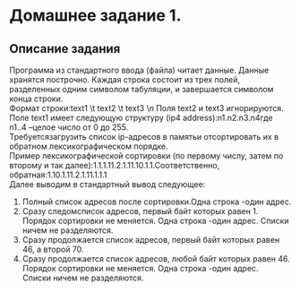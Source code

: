 # Домашнее задание 1.

## Описание задания 
Программа из стандартного ввода (файла) читает данные. 
Данные хранятся построчно. Каждая строка состоит из трех полей, разделенных одним символом табуляции, и завершается символом конца строки.  
Формат строки:text1 \t  text2 \t text3 \n Поля text2 и text3 игнорируются.   
Поле text1 имеет следующую структуру (ip4 address):n1.n2.n3.n4где n1..4 –целое число от 0 до 255.  
Требуетсязагрузить список ip-адресов в памятьи отсортировать их в обратном лексикографическом порядке.   
Пример лексикографической сортировки (по первому числу, затем по второму и так далее):1.1.1.11.2.1.11.10.1.1.Соответственно, обратная:1.10.1.11.2.1.11.1.1.1  
Далее выводим в стандартный вывод следующее:
1. Полный список адресов после сортировки.Одна строка -один адрес.
2. Сразу следомсписок адресов, первый байт которых равен 1. Порядок сортировки не меняется. Одна строка -один адрес. Списки ничем не разделяются.
3. Сразу продолжается список адресов, первый байт которых равен 46, а второй 70.  
4. Сразу продолжается список адресов, любой байт которых равен 46. Порядок сортировки не меняется. Одна строка -один адрес.   
Списки ничем не разделяются.
